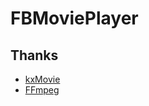 # FBMoviePlayer

## Thanks
* [kxMovie](https://github.com/kolyvan/kxmovie)
* [FFmpeg](https://github.com/FFmpeg/FFmpeg)
